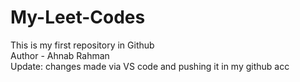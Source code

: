 # My-Leet-Codes
This is my first repository in Github 
<br>
Author - Ahnab Rahman
<br>
Update: changes made via VS code and pushing it in my github acc 